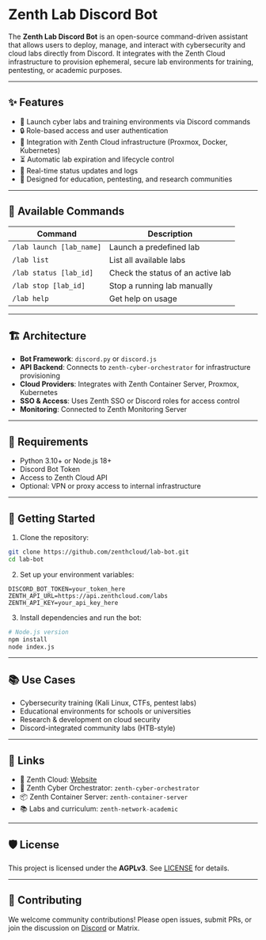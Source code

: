 # Zenth Lab Discord Bot

The **Zenth Lab Discord Bot** is an open-source command-driven assistant that allows users to deploy, manage, and interact with cybersecurity and cloud labs directly from Discord. It integrates with the Zenth Cloud infrastructure to provision ephemeral, secure lab environments for training, pentesting, or academic purposes.

---

## ✨ Features

- 🚀 Launch cyber labs and training environments via Discord commands
- 🔒 Role-based access and user authentication
- 🧪 Integration with Zenth Cloud infrastructure (Proxmox, Docker, Kubernetes)
- ⏳ Automatic lab expiration and lifecycle control
- 📡 Real-time status updates and logs
- 🧠 Designed for education, pentesting, and research communities

---

## 💬 Available Commands

| Command | Description |
|--------|-------------|
| `/lab launch [lab_name]` | Launch a predefined lab |
| `/lab list` | List all available labs |
| `/lab status [lab_id]` | Check the status of an active lab |
| `/lab stop [lab_id]` | Stop a running lab manually |
| `/lab help` | Get help on usage |

---

## 🏗 Architecture

- **Bot Framework**: `discord.py` or `discord.js`
- **API Backend**: Connects to `zenth-cyber-orchestrator` for infrastructure provisioning
- **Cloud Providers**: Integrates with Zenth Container Server, Proxmox, Kubernetes
- **SSO & Access**: Uses Zenth SSO or Discord roles for access control
- **Monitoring**: Connected to Zenth Monitoring Server

---

## 🧰 Requirements

- Python 3.10+ or Node.js 18+
- Discord Bot Token
- Access to Zenth Cloud API
- Optional: VPN or proxy access to internal infrastructure

---

## 🚀 Getting Started

1. Clone the repository:

```bash
git clone https://github.com/zenthcloud/lab-bot.git
cd lab-bot
````

2. Set up your environment variables:

```env
DISCORD_BOT_TOKEN=your_token_here
ZENTH_API_URL=https://api.zenthcloud.com/labs
ZENTH_API_KEY=your_api_key_here
```

3. Install dependencies and run the bot:

```bash
# Node.js version
npm install
node index.js
```
---

## 📚 Use Cases

* Cybersecurity training (Kali Linux, CTFs, pentest labs)
* Educational environments for schools or universities
* Research & development on cloud security
* Discord-integrated community labs (HTB-style)

---

## 🔗 Links

* 🔗 Zenth Cloud: [Website](https://zenthcloud.com)
* 🔧 Zenth Cyber Orchestrator: `zenth-cyber-orchestrator`
* 📦 Zenth Container Server: `zenth-container-server`
* 📚 Labs and curriculum: `zenth-network-academic`

---

## 🛡 License

This project is licensed under the **AGPLv3**. See [LICENSE](./LICENSE) for details.

---

## 🤝 Contributing

We welcome community contributions! Please open issues, submit PRs, or join the discussion on [Discord](https://discord.gg/zenthcloud) or Matrix.

